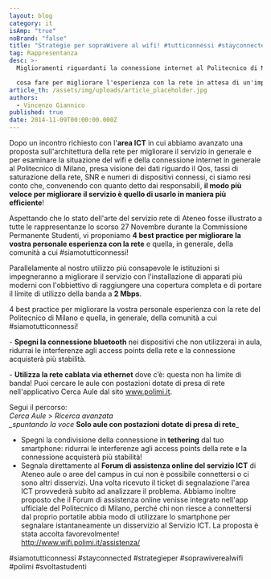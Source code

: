 ```yaml
---
layout: blog
category: it
isAmp: "true"
noBrand: "false"
title: "Strategie per sopraWivere al wifi! #tutticonnessi #stayconnected"
tag: Rappresentanza
desc: >-
  Miglioramenti riguardanti la connessione internet al Politecnico di Milano:

  cosa fare per migliorare l'esperienza con la rete in attesa di un'implementazione del servizio.
article_th: /assets/img/uploads/article_placeholder.jpg
authors:
  - Vincenzo Giannico
published: true
date: 2014-11-09T00:00:00.000Z
---
```

Dopo un incontro richiesto con l'**area ICT** in cui abbiamo avanzato una proposta sull'architettura della rete per migliorare il servizio in generale e per esaminare la situazione del wifi e della connessione internet in generale al Politecnico di Milano, presa visione dei dati riguardo il Qos, tassi di saturazione della rete, SNR e numeri di dispositivi connessi, ci siamo resi conto che, convenendo con quanto detto dai responsabili, **il modo più veloce per migliorare il servizio è quello di usarlo in maniera più efficiente**! 

Aspettando che lo stato dell'arte del servizio rete di Ateneo fosse illustrato a tutte le rappresentanze lo scorso 27 Novembre durante la Commissione Permanente Studenti, vi proponiamo **4 best practice per migliorare la vostra personale esperienza con la rete** e quella, in generale, della comunità a cui #siamotutticonnessi! 

Parallelamente al nostro utilizzo più consapevole le istituzioni si impegneranno a migliorare il servizio con l'installazione di apparati più moderni con l'obbiettivo di raggiungere una copertura completa e di portare il limite di utilizzo della banda a **2 Mbps**.

4 best practice per migliorare la vostra personale esperienza con la rete del Politecnico di Milano e quella, in generale, della comunità a cui #siamotutticonnessi!

\- **Spegni la connessione bluetooth** nei dispositivi che non utilizzerai in aula, ridurrai le interferenze agli access points della rete e la connessione acquisterà più stabilità.

\- **Utilizza la rete cablata via ethernet** dove c’è: questa non ha limite di banda! Puoi cercare le aule con postazioni dotate di presa di rete nell'applicativo Cerca Aule dal sito www.polimi.it.

Segui il percorso:\
*Cerca Aule* > *Ricerca avanzata\
_spuntando la voce* **Solo aule con postazioni dotate di presa di rete**_

* Spegni la condivisione della connessione in **tethering** dal tuo smartphone: ridurrai le interferenze agli access points della rete e la connessione acquisterà più stabilità!
* Segnala direttamente al **Forum di assistenza online del servizio ICT** di Ateneo aule o aree del campus in cui non è possibile connettersi o ci sono altri disservizi. Una volta ricevuto il ticket di segnalazione l'area ICT provvederà subito ad analizzare il problema. Abbiamo inoltre proposto che il Forum di assistenza online venisse integrato nell'app ufficiale del Politecnico di Milano﻿, perché chi non riesce a connettersi dal proprio portatile abbia modo di utilizzare lo smartphone per segnalare istantaneamente un disservizio al Servizio ICT. La proposta è stata accolta favorevolmente!\
  <http://www.wifi.polimi.it/assistenza/>

\#siamotutticonnessi #stayconnected #strategieper #soprawiverealwifi #polimi #svoltastudenti
